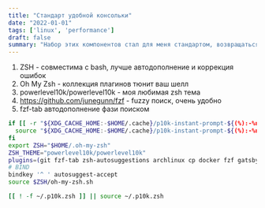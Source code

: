 ```yaml
---
title: "Стандарт удобной консольки"
date: "2022-01-01"
tags: ['linux', 'performance']
draft: false
summary: "Набор этих компонентов стал для меня стандартом, возвращаться к классическому bash теперь не очень хочется"
---
```


1. ZSH - совместима с bash, лучше автодополнение и коррекция ошибок
1. Oh My Zsh  - коллекция плагинов тюнит ваш шелл
1. powerlevel10k/powerlevel10k - моя любимая zsh тема
1. https://github.com/junegunn/fzf - fuzzy поиск, очень удобно
1. fzf-tab автодополнение фази поиском

```bash
if [[ -r "${XDG_CACHE_HOME:-$HOME/.cache}/p10k-instant-prompt-${(%):-%n}.zsh" ]]; then
  source "${XDG_CACHE_HOME:-$HOME/.cache}/p10k-instant-prompt-${(%):-%n}.zsh"
fi
export ZSH="$HOME/.oh-my-zsh"
ZSH_THEME="powerlevel10k/powerlevel10k"
plugins=(git fzf-tab zsh-autosuggestions archlinux cp docker fzf gatsby github golang man npm npx)
# BIND
bindkey '^ ' autosuggest-accept
source $ZSH/oh-my-zsh.sh

[[ ! -f ~/.p10k.zsh ]] || source ~/.p10k.zsh

```